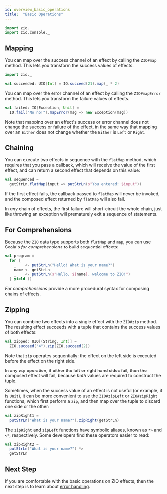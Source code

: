 ```yaml
---
id: overview_basic_operations
title:  "Basic Operations"
---
```


```scala mdoc
import zio._
import zio.console._
```

## Mapping

You can map over the success channel of an effect by calling the `ZIO#map` method. This lets you transform the success values of effects.

```scala mdoc:silent
import zio._

val succeeded: UIO[Int] = IO.succeed(21).map(_ * 2)
```

You can map over the error channel of an effect by calling the `ZIO#mapError` method. This lets you transform the failure values of effects.

```scala mdoc:silent
val failed: IO[Exception, Unit] = 
  IO.fail("No no!").mapError(msg => new Exception(msg))
```

Note that mapping over an effect's success or error channel does not change the success or failure of the effect, in the same way that mapping over an `Either` does not change whether the `Either` is `Left` or `Right`.

## Chaining

You can execute two effects in sequence with the `flatMap` method, which requires that you pass a callback, which will receive the value of the first effect, and can return a second effect that depends on this value:

```scala mdoc:silent
val sequenced = 
  getStrLn.flatMap(input => putStrLn(s"You entered: $input"))
```

If the first effect fails, the callback passed to `flatMap` will never be invoked, and the composed effect returned by `flatMap` will also fail.

In _any_ chain of effects, the first failure will short-circuit the whole chain, just like throwing an exception will prematurely exit a sequence of statements.

## For Comprehensions

Because the `ZIO` data type supports both `flatMap` and `map`, you can use Scala's _for comprehensions_ to build sequential effects:

```scala mdoc:silent
val program = 
  for {
    _    <- putStrLn("Hello! What is your name?")
    name <- getStrLn
    _    <- putStrLn(s"Hello, ${name}, welcome to ZIO!")
  } yield ()
```

_For comprehensions_ provide a more procedural syntax for composing chains of effects.

## Zipping

You can combine two effects into a single effect with the `ZIO#zip` method. The resulting effect succeeds with a tuple that contains the success values of both effects:

```scala mdoc:silent
val zipped: UIO[(String, Int)] = 
  ZIO.succeed("4").zip(ZIO.succeed(2))
```

Note that `zip` operates sequentially: the effect on the left side is executed before the effect on the right side.

In any `zip` operation, if either the left or right hand sides fail, then the composed effect will fail, because _both_ values are required to construct the tuple.

Sometimes, when the success value of an effect is not useful (or example, it is `Unit`), it can be more convenient to use the `ZIO#zipLeft` or `ZIO#zipRight` functions, which first perform a `zip`, and then map over the tuple to discard one side or the other:

```scala mdoc:silent
val zipRight1 = 
  putStrLn("What is your name?").zipRight(getStrLn)
```

The `zipRight` and `zipLeft` functions have symbolic aliases, known as `*>` and `<*`, respectively. Some developers find these operators easier to read:

```scala mdoc:silent
val zipRight2 = 
  putStrLn("What is your name?") *>
  getStrLn
```

## Next Step

If you are comfortable with the basic operations on ZIO effects, then the next step is to learn about [error handling](handling_errors.md).
